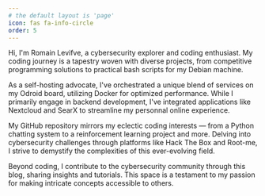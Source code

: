 ```yaml
---
# the default layout is 'page'
icon: fas fa-info-circle
order: 5
---
```


Hi, I'm Romain Levifve, a cybersecurity explorer and coding enthusiast. My coding journey is a tapestry woven with diverse projects, from competitive programming solutions to practical bash scripts for my Debian machine.

As a self-hosting advocate, I've orchestrated a unique blend of services on my Odroid board, utilizing Docker for optimized performance. While I primarily engage in backend development, I've integrated applications like Nextcloud and SearX to streamline my personnal online experience.

My GitHub repository mirrors my eclectic coding interests — from a Python chatting system to a reinforcement learning project and more. Delving into cybersecurity challenges through platforms like Hack The Box and Root-me, I strive to demystify the complexities of this ever-evolving field.

Beyond coding, I contribute to the cybersecurity community through this blog, sharing insights and tutorials. This space is a testament to my passion for making intricate concepts accessible to others.
